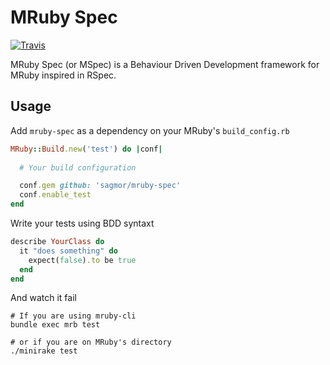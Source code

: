 # MRuby Spec

[![Travis](https://img.shields.io/travis/sagmor/mruby-spec.svg)](https://travis-ci.org/sagmor/mruby-spec)

MRuby Spec (or MSpec) is a Behaviour Driven Development framework for MRuby inspired in RSpec.

## Usage

Add `mruby-spec` as a dependency on your MRuby's `build_config.rb`

```ruby
MRuby::Build.new('test') do |conf|
  
  # Your build configuration

  conf.gem github: 'sagmor/mruby-spec'
  conf.enable_test
end
```

Write your tests using BDD syntaxt

```ruby
describe YourClass do
  it "does something" do
    expect(false).to be true
  end
end
```

And watch it fail

```shell
# If you are using mruby-cli
bundle exec mrb test

# or if you are on MRuby's directory
./minirake test
```
